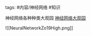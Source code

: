 
tags: #内容/神经网络 
#知识 



神经网络各种种类大观园 [神经网络大观园](https://www.asimovinstitute.org/neural-network-zoo/)

![[NeuralNetworkZo19High.png]]